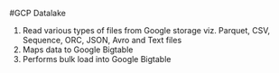 #GCP Datalake

1. Read various types of files from Google storage viz. Parquet, CSV, Sequence, ORC, JSON, Avro and Text files
2. Maps data to Google Bigtable
3. Performs bulk load into Google Bigtable